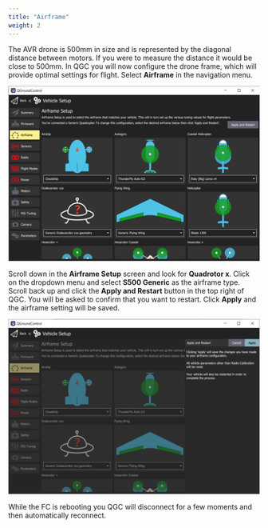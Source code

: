 ```yaml
---
title: "Airframe"
weight: 2
---
```


The AVR drone is 500mm in size and is represented by the diagonal
distance between motors. If you were to measure the distance it would be
close to 500mm. In QGC you will now configure the drone frame, which will
provide optimal settings for flight. Select **Airframe** in the navigation menu.

![Airframe Setup screen](qgc_airframe.png)

Scroll down in the **Airframe Setup** screen and look for **Quadrotor x**.
Click on the dropdown menu and select **S500 Generic** as the airframe type.
Scroll back up and click the **Apply and Restart** button in the top right of QGC.
You will be asked to confirm that you want to restart.
Click **Apply** and the airframe setting will be saved.

![](qgc_airframe_apply.png)

While the FC is rebooting you QGC will disconnect for a few
moments and then automatically reconnect.
